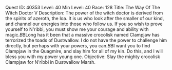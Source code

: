 Quest ID: 40353
Level: 40
Min Level: 40
Race: 128
Title: The Way Of The Witch Doctor V
Description: The power of the witch doctor is derived from the spirits of azeroth, the loa. It is us who look after the smaller of our kind, and channel our energies into those who follow us. If you so wish to prove yourself to N'ribbi, you must show me your courage and ability with magic.$B$BLong has it been that a massive crocolisk named Clampjaw has terrorized the toads of Dustwallow. I do not have the power to challenge him directly, but perhaps with your powers, you can.$B$BI want you to find Clampjaw in the Quagmire, and slay him for all of my kin. Do this, and I will bless you with my power young one.
Objective: Slay the mighty crocolisk Clampjaw for N'ribbi in Dustwallow Marsh.
